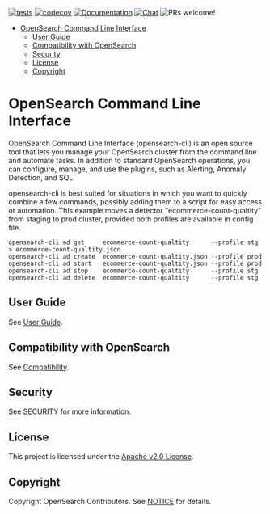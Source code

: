 [![tests](https://github.com/opensearch-project/opensearch-cli/actions/workflows/test-build-workflow.yml/badge.svg?branch=main)](https://github.com/opensearch-project/opensearch-cli/actions/workflows/test-build-workflow.yml)
[![codecov](https://codecov.io/gh/opensearch-project/opensearch-cli/branch/main/graph/badge.svg?token=BTU8GI0LJP)](https://codecov.io/gh/opensearch-project/opensearch-cli)
[![Documentation](https://img.shields.io/badge/doc-reference-blue)](https://opensearch.org/docs/latest/tools/cli/)
[![Chat](https://img.shields.io/badge/chat-on%20forums-blue)](https://forum.opensearch.org/)
![PRs welcome!](https://img.shields.io/badge/PRs-welcome!-success)
- [OpenSearch Command Line Interface](#opensearch-command-line-interface)
  - [User Guide](#user-guide)
  - [Compatibility with OpenSearch](#compatibility-with-opensearch)
  - [Security](#security)
  - [License](#license)
  - [Copyright](#copyright)
# OpenSearch Command Line Interface

OpenSearch Command Line Interface (opensearch-cli) is an open source tool that lets you manage your OpenSearch cluster from the command line
and automate tasks. In addition to standard OpenSearch operations, you can configure,
manage, and use the plugins, such as Alerting, Anomaly Detection, and SQL

opensearch-cli is best suited for situations in which you want to quickly combine a few commands, possibly adding them to
a script for easy access or automation. This example moves a detector "ecommerce-count-qualtity" from staging
to prod cluster, provided both profiles are available in config file.

```
opensearch-cli ad get     ecommerce-count-qualtity      --profile stg > ecommerce-count-qualtity.json
opensearch-cli ad create  ecommerce-count-qualtity.json --profile prod
opensearch-cli ad start   ecommerce-count-qualtity.json --profile prod
opensearch-cli ad stop    ecommerce-count-qualtity      --profile stg
opensearch-cli ad delete  ecommerce-count-qualtity      --profile stg
```

## User Guide

See [User Guide](USER_GUIDE.md).

## Compatibility with OpenSearch

See [Compatibility](COMPATIBILITY.md).
    
## Security

See [SECURITY](SECURITY.md) for more information.

## License

This project is licensed under the [Apache v2.0 License](LICENSE.txt).

## Copyright

Copyright OpenSearch Contributors. See [NOTICE](NOTICE.txt) for details.